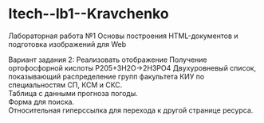 # Itech--lb1--Kravchenko
Лабораторная работа №1
Основы построения HTML-документов и подготовка изображений для Web

Вариант задания 2:
Реализовать отображение
    Получение ортофосфорной кислоты P205+3H2O->2H3PO4
    Двухуровневый список, показывающий распределение групп факультета КИУ по специальностям СП, КСМ и СКС.	
    Таблица с данными прогноза погоды.	
    Форма для поиска.	
    Относительная гиперссылка для перехода к другой странице ресурса.
